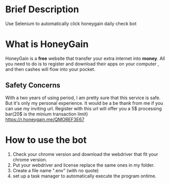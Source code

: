 # Brief Description
Use Selenium to automatically click honeygain daily check bot
# What is HoneyGain
HoneyGain is a **free** website that transfer your extra internet into **money**.
All you need to do is to register and download their apps on your computer , and then cashes will flow into your pocket.
## Safety Concerns
With a two years of using period, I am pretty sure that this service is safe. But it's only my personal experience.
It would be a be thank from me if you can use my inviting url.
Register with this url will offer you a 5$ processing bar(20$ is the minium transaction limit)
https://r.honeygain.me/QMOREF3E67

# How to use the bot
1. Check your chrome version and download the webdriver that fit your chrome version.
2. Put your webdriver and license replace the same ones in my folder.
3. Create a file name ".env" (with no quote)
4. set up a task manager to automatically execute the program ontime.
